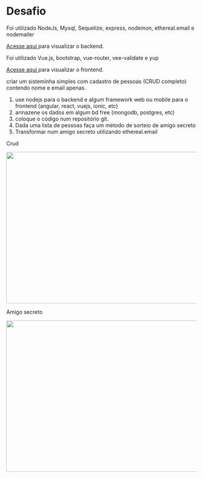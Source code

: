 # Desafio

Foi utilizado NodeJs, Mysql, Sequelize, express, nodemon,  ethereal.email e nodemailer 

<a href="https://github.com/LuanSatiro/Desafio/tree/main/backdesafio"> Acesse aqui </a> para visualizar o backend.
 
Foi utilizado Vue.js, bootstrap, vue-router, vee-validate e yup

<a href="https://github.com/LuanSatiro/Desafio/tree/main/frontdesafio/desafio"> Acesse aqui </a> para visualizar o frontend.
 
criar um sisteminha simples com cadastro de pessoas (CRUD completo) contendo nome e email apenas.
1. use nodejs para o backend e algum framework web ou mobile para o frontend (angular, react, vuejs, ionic, etc)
2. armazene os dados em algum bd free (mongodb, postgres, etc)
3. coloque o código num repositório git.
4. Dada uma lista de pessoas faça um método de sorteio de amigo secreto
5. Transformar num amigo secreto utilizando ethereal.email

Crud

<img src="https://user-images.githubusercontent.com/42500368/120163780-42064e80-c1d0-11eb-9af1-6cd3ac0b673c.gif" width="700" height="400" />
 
 Amigo secreto
 
<img src="https://user-images.githubusercontent.com/42500368/121613063-16862e00-ca32-11eb-934b-46f942371d2d.gif" width="700" height="400" />
 

